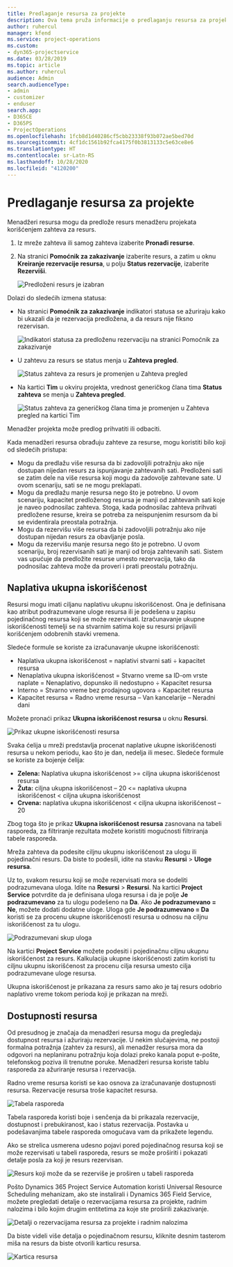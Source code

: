 ```yaml
---
title: Predlaganje resursa za projekte
description: Ova tema pruža informacije o predlaganju resursa za projekte.
author: ruhercul
manager: kfend
ms.service: project-operations
ms.custom:
- dyn365-projectservice
ms.date: 03/28/2019
ms.topic: article
ms.author: ruhercul
audience: Admin
search.audienceType:
- admin
- customizer
- enduser
search.app:
- D365CE
- D365PS
- ProjectOperations
ms.openlocfilehash: 1fcb8d1d40286cf5cbb23338f93b072ae5bed70d
ms.sourcegitcommit: 4cf1dc1561b92fca4175f0b3813133c5e63ce8e6
ms.translationtype: HT
ms.contentlocale: sr-Latn-RS
ms.lasthandoff: 10/28/2020
ms.locfileid: "4120200"
---
```

# <a name="propose-project-resources"></a>Predlaganje resursa za projekte

Menadžeri resursa mogu da predlože resurs menadžeru projekata korišćenjem zahteva za resurs.

1. Iz mreže zahteva ili samog zahteva izaberite **Pronađi resurse**.
2. Na stranici **Pomoćnik za zakazivanje** izaberite resurs, a zatim u oknu **Kreiranje rezervacije resursa**, u polju **Status rezervacije**, izaberite **Rezerviši**.

    ![Predloženi resurs je izabran](media/Resource-Management-image62.png)

Dolazi do sledećih izmena statusa:

- Na stranici **Pomoćnik za zakazivanje** indikatori statusa se ažuriraju kako bi ukazali da je rezervacija predložena, a da resurs nije fiksno rezervisan.

    ![Indikatori statusa za predloženu rezervaciju na stranici Pomoćnik za zakazivanje](media/Resource-Management-image63.png)

- U zahtevu za resurs se status menja u **Zahteva pregled**.

    ![Status zahteva za resurs je promenjen u Zahteva pregled](media/Resource-Management-image64.png)

- Na kartici **Tim** u okviru projekta, vrednost generičkog člana tima **Status zahteva** se menja u **Zahteva pregled**.

    ![Status zahteva za generičkog člana tima je promenjen u Zahteva pregled na kartici Tim](media/Resource-Management-image48.png)

Menadžer projekta može predlog prihvatiti ili odbaciti.

Kada menadžeri resursa obrađuju zahteve za resurse, mogu koristiti bilo koji od sledećih pristupa:

- Mogu da predlažu više resursa da bi zadovoljili potražnju ako nije dostupan nijedan resurs za ispunjavanje zahtevanih sati. Predloženi sati se zatim dele na više resursa koji mogu da zadovolje zahtevane sate. U ovom scenariju, sati se ne mogu preklapati.
- Mogu da predlažu manje resursa nego što je potrebno. U ovom scenariju, kapacitet predloženog resursa je manji od zahtevanih sati koje je naveo podnosilac zahteva. Stoga, kada podnosilac zahteva prihvati predložene resurse, kreira se potreba za neispunjenim resursom da bi se evidentirala preostala potražnja.
- Mogu da rezervišu više resursa da bi zadovoljili potražnju ako nije dostupan nijedan resurs za obavljanje posla.
- Mogu da rezervišu manje resursa nego što je potrebno. U ovom scenariju, broj rezervisanih sati je manji od broja zahtevanih sati. Sistem vas upućuje da predložite resurse umesto rezervacija, tako da podnosilac zahteva može da proveri i prati preostalu potražnju.

## <a name="billable-utilization"></a>Naplativa ukupna iskorišćenost

Resursi mogu imati ciljanu naplativu ukupnu iskorišćenost. Ona je definisana kao atribut podrazumevane uloge resursa ili je podešena u zapisu pojedinačnog resursa koji se može rezervisati. Izračunavanje ukupne iskorišćenosti temelji se na stvarnim satima koje su resursi prijavili korišćenjem odobrenih stavki vremena.

Sledeće formule se koriste za izračunavanje ukupne iskorišćenosti:

- Naplativa ukupna iskorišćenost = naplativi stvarni sati ÷ kapacitet resursa
- Nenaplativa ukupna iskorišćenost = Stvarno vreme sa ID-om vrste naplate = Nenaplativo, dopunsko ili nedostupno ÷ Kapacitet resursa
- Interno = Stvarno vreme bez prodajnog ugovora ÷ Kapacitet resursa
- Kapacitet resursa = Radno vreme resursa – Van kancelarije – Neradni dani

Možete pronaći prikaz **Ukupna iskorišćenost resursa** u oknu **Resursi**.

![Prikaz ukupne iskorišćenosti resursa](media/Resource-Management-image65.png)

Svaka ćelija u mreži predstavlja procenat naplative ukupne iskorišćenosti resursa u nekom periodu, kao što je dan, nedelja ili mesec. Sledeće formule se koriste za bojenje ćelija:

- **Zelena:** Naplativa ukupna iskorišćenost \>= ciljna ukupna iskorišćenost resursa
- **Žuta:** ciljna ukupna iskorišćenost – 20 \<= naplativa ukupna iskorišćenost \< ciljna ukupna iskorišćenost
- **Crvena:** naplativa ukupna iskorišćenost \< ciljna ukupna iskorišćenost – 20

Zbog toga što je prikaz **Ukupna iskorišćenost resursa** zasnovana na tabeli rasporeda, za filtriranje rezultata možete koristiti mogućnosti filtriranja tabele rasporeda.

Mreža zahteva da podesite ciljnu ukupnu iskorišćenost za ulogu ili pojedinačni resurs. Da biste to podesili, idite na stavku **Resursi** \> **Uloge resursa**.

Uz to, svakom resursu koji se može rezervisati mora se dodeliti podrazumevana uloga. Idite na **Resursi** \> **Resursi**. Na kartici **Project Service** potvrdite da je definisana uloga resursa i da je polje **Je podrazumevano** za tu ulogu podešeno na **Da**. Ako **Je podrazumevano = Ne**, možete dodati dodatne uloge. Uloga gde **Je podrazumevano = Da** koristi se za procenu ukupne iskorišćenosti resursa u odnosu na ciljnu iskorišćenost za tu ulogu.

![Podrazumevani skup uloga](media/Resource-Management-image67.png)

Na kartici **Project Service** možete podesiti i pojedinačnu ciljnu ukupnu iskorišćenost za resurs. Kalkulacija ukupne iskorišćenosti zatim koristi tu ciljnu ukupnu iskorišćenost za procenu cilja resursa umesto cilja podrazumevane uloge resursa.

Ukupna iskorišćenost je prikazana za resurs samo ako je taj resurs odobrio naplativo vreme tokom perioda koji je prikazan na mreži.

## <a name="resource-availability"></a>Dostupnosti resursa

Od presudnog je značaja da menadžeri resursa mogu da pregledaju dostupnost resursa i ažuriraju rezervacije. U nekim slučajevima, ne postoji formalna potražnja (zahtev za resurs), ali menadžer resursa mora da odgovori na neplaniranu potražnju koja dolazi preko kanala poput e-pošte, telefonskog poziva ili trenutne poruke. Menadžeri resursa koriste tablu rasporeda za ažuriranje resursa i rezervacija.

Radno vreme resursa koristi se kao osnova za izračunavanje dostupnosti resursa. Rezervacije resursa troše kapacitet resursa.

![Tabela rasporeda](media/Resource-Management-image68.png)

Tabela rasporeda koristi boje i senčenja da bi prikazala rezervacije, dostupnost i prebukiranost, kao i status rezervacija. Postavka u podešavanjima tabele rasporeda omogućava vam da prikažete legendu.

Ako se strelica usmerena udesno pojavi pored pojedinačnog resursa koji se može rezervisati u tabeli rasporeda, resurs se može proširiti i pokazati detalje posla za koji je resurs rezervisan.

![Resurs koji može da se rezerviše je proširen u tabeli rasporeda](media/Resource-Management-image69.png)

Pošto Dynamics 365 Project Service Automation koristi Universal Resource Scheduling mehanizam, ako ste instalirali i Dynamics 365 Field Service, možete pregledati detalje o rezervacijama resursa za projekte, radnim nalozima i bilo kojim drugim entitetima za koje ste proširili zakazivanje.

![Detalji o rezervacijama resursa za projekte i radnim nalozima](media/Resource-Management-image70.png)

Da biste videli više detalja o pojedinačnom resursu, kliknite desnim tasterom miša na resurs da biste otvorili karticu resursa.

![Kartica resursa](media/Resource-Management-image71.png)
